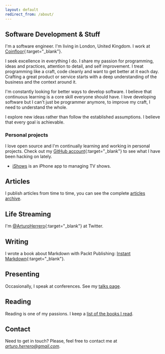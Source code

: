 ```yaml
---
layout: default
redirect_from: /about/
---
```


## Software Development & Stuff

I'm a software engineer. I'm living in London, United Kingdom. I work at [Coinfloor][1]{:target="_blank"}.

I seek excellence in everything I do. I share my passion for programming, ideas
and practices, attention to detail, and self improvement. I treat programming
like a craft, code cleanly and want to get better at it each day. Crafting a
great product or service starts with a deep understanding of the business and
the context around it.

I'm constantly looking for better ways to develop software. I believe that
continuous learning is a core skill everyone should have. I love developing
software but I can't just be programmer anymore, to improve my craft, I need to
understand the whole.

I explore new ideas rather than follow the established assumptions. I believe
that every goal is achievable.

### Personal projects

I love open source and I'm continually learning and working in personal projects.
Check out my [GitHub account][2]{:target="_blank"} to see what I have been hacking on lately.

- [iShows][8] is an iPhone app to managing TV shows.


## Articles

I publish articles from time to time, you can see the complete [articles archive][3].


## Life Streaming

I'm [@ArturoHerrero][4]{:target="_blank"} at Twitter.


## Writing

I wrote a book about Markdown with Packt Publishing: [Instant Markdown][5]{:target="_blank"}.


## Presenting

Occasionally, I speak at conferences. See my [talks page][6].


## Reading

Reading is one of my passions. I keep a [list of the books I read][7].


## Contact

Need to get in touch? Please, feel free to contact me at *<arturo.herrero@gmail.com>*.


[1]: https://coinfloor.co.uk/
[2]: https://github.com/arturoherrero
[3]: /articles
[4]: https://twitter.com/ArturoHerrero
[5]: https://www.packtpub.com/web-development/instant-markdown-instant
[6]: /talks
[7]: /books
[8]: /ishows
